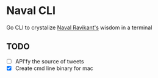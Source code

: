 # Naval CLI

Go CLI to crystalize [Naval Ravikant's](https://mobile.twitter.com/naval) wisdom in a terminal

## TODO 

- [ ] API'fy the source of tweets
- [x] Create cmd line binary for mac